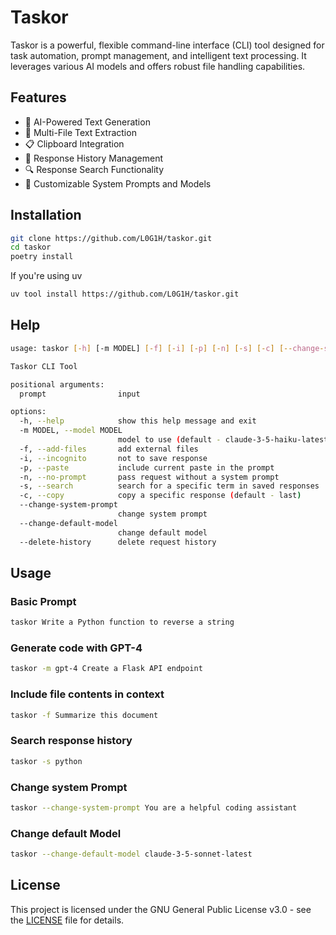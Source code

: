 # Taskor

Taskor is a powerful, flexible command-line interface (CLI) tool designed for task automation, prompt management, and intelligent text processing. It leverages various AI models and offers robust file handling capabilities.

## Features

- 🤖 AI-Powered Text Generation
- 📄 Multi-File Text Extraction
- 📋 Clipboard Integration
- 💾 Response History Management
- 🔍 Response Search Functionality
- 🔑 Customizable System Prompts and Models

## Installation
```bash
git clone https://github.com/L0G1H/taskor.git
cd taskor
poetry install
```

If you're using uv

```bash
uv tool install https://github.com/L0G1H/taskor.git
```

## Help
```bash
usage: taskor [-h] [-m MODEL] [-f] [-i] [-p] [-n] [-s] [-c] [--change-system-prompt] [--change-default-model] [--delete-history] [prompt ...]

Taskor CLI Tool

positional arguments:
  prompt                input

options:
  -h, --help            show this help message and exit
  -m MODEL, --model MODEL
                        model to use (default - claude-3-5-haiku-latest)
  -f, --add-files       add external files
  -i, --incognito       not to save response
  -p, --paste           include current paste in the prompt
  -n, --no-prompt       pass request without a system prompt
  -s, --search          search for a specific term in saved responses
  -c, --copy            copy a specific response (default - last)
  --change-system-prompt
                        change system prompt
  --change-default-model
                        change default model
  --delete-history      delete request history
```

## Usage

### Basic Prompt
```bash
taskor Write a Python function to reverse a string
```
### Generate code with GPT-4
```bash
taskor -m gpt-4 Create a Flask API endpoint
```

### Include file contents in context
```bash
taskor -f Summarize this document
```

### Search response history
```bash
taskor -s python
```

### Change system Prompt
```bash
taskor --change-system-prompt You are a helpful coding assistant
```

### Change default Model
```bash
taskor --change-default-model claude-3-5-sonnet-latest
```

## License
This project is licensed under the GNU General Public License v3.0 - see the [LICENSE](LICENSE) file for details.
